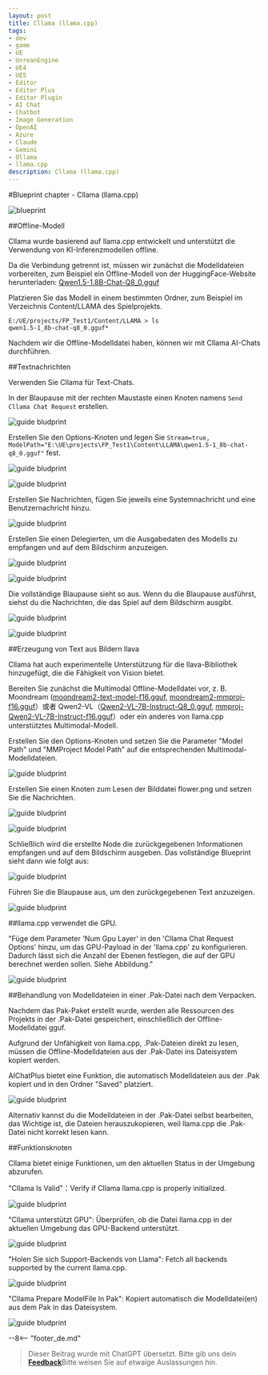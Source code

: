 ```yaml
---
layout: post
title: Cllama (llama.cpp)
tags:
- dev
- game
- UE
- UnreanEngine
- UE4
- UE5
- Editor
- Editor Plus
- Editor Plugin
- AI Chat
- Chatbot
- Image Generation
- OpenAI
- Azure
- Claude
- Gemini
- Ollama
- llama.cpp
description: Cllama (llama.cpp)
---
```


<meta property="og:title" content="UE 插件 AIChatPlus 使用说明 - 蓝图篇 - Cllama (llama.cpp)" />

#Blueprint chapter - Cllama (llama.cpp)

![blueprint](assets/img/2024-ue-aichatplus/usage/blueprint/cllama_all.png)

##Offline-Modell

Cllama wurde basierend auf llama.cpp entwickelt und unterstützt die Verwendung von KI-Inferenzmodellen offline.

Da die Verbindung getrennt ist, müssen wir zunächst die Modelldateien vorbereiten, zum Beispiel ein Offline-Modell von der HuggingFace-Website herunterladen: [Qwen1.5-1.8B-Chat-Q8_0.gguf](https://huggingface.co/second-state/Qwen1.5-1.8B-Chat-GGUF/resolve/main/Qwen1.5-1.8B-Chat-Q8_0.gguf)

Platzieren Sie das Modell in einem bestimmten Ordner, zum Beispiel im Verzeichnis Content/LLAMA des Spielprojekts.

```shell
E:/UE/projects/FP_Test1/Content/LLAMA > ls
qwen1.5-1_8b-chat-q8_0.gguf*
```

Nachdem wir die Offline-Modelldatei haben, können wir mit Cllama AI-Chats durchführen.

##Textnachrichten

Verwenden Sie Cllama für Text-Chats.

In der Blaupause mit der rechten Maustaste einen Knoten namens `Send Cllama Chat Request` erstellen.

![guide bludprint](assets/img/2024-ue-aichatplus/guide_blueprint_1.png)

Erstellen Sie den Options-Knoten und legen Sie `Stream=true, ModelPath="E:\UE\projects\FP_Test1\Content\LLAMA\qwen1.5-1_8b-chat-q8_0.gguf"` fest.

![guide bludprint](assets/img/2024-ue-aichatplus/guide_blueprint_2.png)

![guide bludprint](assets/img/2024-ue-aichatplus/guide_blueprint_3.png)

Erstellen Sie Nachrichten, fügen Sie jeweils eine Systemnachricht und eine Benutzernachricht hinzu.

![guide bludprint](assets/img/2024-ue-aichatplus/guide_blueprint_4.png)

Erstellen Sie einen Delegierten, um die Ausgabedaten des Modells zu empfangen und auf dem Bildschirm anzuzeigen.

![guide bludprint](assets/img/2024-ue-aichatplus/guide_blueprint_5.png)

![guide bludprint](assets/img/2024-ue-aichatplus/guide_blueprint_6.png)

Die vollständige Blaupause sieht so aus. Wenn du die Blaupause ausführst, siehst du die Nachrichten, die das Spiel auf dem Bildschirm ausgibt.

![guide bludprint](assets/img/2024-ue-aichatplus/guide_blueprint_7.png)

![guide bludprint](assets/img/2024-ue-aichatplus/guide_blueprint_8.png)

##Erzeugung von Text aus Bildern llava

Cllama hat auch experimentelle Unterstützung für die llava-Bibliothek hinzugefügt, die die Fähigkeit von Vision bietet.

Bereiten Sie zunächst die Multimodal Offline-Modelldatei vor, z. B. Moondream ([moondream2-text-model-f16.gguf](https://huggingface.co/vikhyatk/moondream2/blob/main/moondream2-text-model-f16.gguf), [moondream2-mmproj-f16.gguf](https://huggingface.co/vikhyatk/moondream2/blob/main/moondream2-mmproj-f16.gguf)）或者 Qwen2-VL（[Qwen2-VL-7B-Instruct-Q8_0.gguf](https://huggingface.co/bartowski/Qwen2-VL-7B-Instruct-GGUF/resolve/main/Qwen2-VL-7B-Instruct-Q8_0.gguf), [mmproj-Qwen2-VL-7B-Instruct-f16.gguf](https://huggingface.co/bartowski/Qwen2-VL-7B-Instruct-GGUF/resolve/main/mmproj-Qwen2-VL-7B-Instruct-f16.gguf)）oder ein anderes von llama.cpp unterstütztes Multimodal-Modell.

Erstellen Sie den Options-Knoten und setzen Sie die Parameter "Model Path" und "MMProject Model Path" auf die entsprechenden Multimodal-Modelldateien.

![guide bludprint](assets/img/2024-ue-aichatplus/usage/blueprint/cllama_vision_1.png)

Erstellen Sie einen Knoten zum Lesen der Bilddatei flower.png und setzen Sie die Nachrichten.

![guide bludprint](assets/img/2024-ue-aichatplus/usage/blueprint/cllama_vision_2.png)

![guide bludprint](assets/img/2024-ue-aichatplus/usage/blueprint/cllama_vision_3.png)

Schließlich wird die erstellte Node die zurückgegebenen Informationen empfangen und auf dem Bildschirm ausgeben. Das vollständige Blueprint sieht dann wie folgt aus:

![guide bludprint](assets/img/2024-ue-aichatplus/usage/blueprint/cllama_vision_4.png)

Führen Sie die Blaupause aus, um den zurückgegebenen Text anzuzeigen.

![guide bludprint](assets/img/2024-ue-aichatplus/usage/blueprint/cllama_vision_5.png)

##llama.cpp verwendet die GPU.

"Füge dem Parameter 'Num Gpu Layer' in den 'Cllama Chat Request Options' hinzu, um das GPU-Payload in der 'llama.cpp' zu konfigurieren. Dadurch lässt sich die Anzahl der Ebenen festlegen, die auf der GPU berechnet werden sollen. Siehe Abbildung."

![guide bludprint](assets/img/2024-ue-aichatplus/guide_cllama_gpu_1.png)

##Behandlung von Modelldateien in einer .Pak-Datei nach dem Verpacken.

Nachdem das Pak-Paket erstellt wurde, werden alle Ressourcen des Projekts in der .Pak-Datei gespeichert, einschließlich der Offline-Modelldatei gguf.

Aufgrund der Unfähigkeit von llama.cpp, .Pak-Dateien direkt zu lesen, müssen die Offline-Modelldateien aus der .Pak-Datei ins Dateisystem kopiert werden.

AIChatPlus bietet eine Funktion, die automatisch Modelldateien aus der .Pak kopiert und in den Ordner "Saved" platziert.

![guide bludprint](assets/img/2024-ue-aichatplus/guide_cllama_gpu_3.png)

Alternativ kannst du die Modelldateien in der .Pak-Datei selbst bearbeiten, das Wichtige ist, die Dateien herauszukopieren, weil llama.cpp die .Pak-Datei nicht korrekt lesen kann.

##Funktionsknoten

Cllama bietet einige Funktionen, um den aktuellen Status in der Umgebung abzurufen.


"Cllama Is Valid"：Verify if Cllama llama.cpp is properly initialized.

![guide bludprint](assets/img/2024-ue-aichatplus/guide_util_1.png)

"Cllama unterstützt GPU": Überprüfen, ob die Datei llama.cpp in der aktuellen Umgebung das GPU-Backend unterstützt.

![guide bludprint](assets/img/2024-ue-aichatplus/guide_util_2.png)

"Holen Sie sich Support-Backends von Llama": Fetch all backends supported by the current llama.cpp.


![guide bludprint](assets/img/2024-ue-aichatplus/guide_util_3.png)

"Cllama Prepare ModelFile In Pak": Kopiert automatisch die Modelldatei(en) aus dem Pak in das Dateisystem.

![guide bludprint](assets/img/2024-ue-aichatplus/guide_util_4.png)


--8<-- "footer_de.md"


> Dieser Beitrag wurde mit ChatGPT übersetzt. Bitte gib uns dein [**Feedback**](https://github.com/disenone/wiki_blog/issues/new)Bitte weisen Sie auf etwaige Auslassungen hin. 
